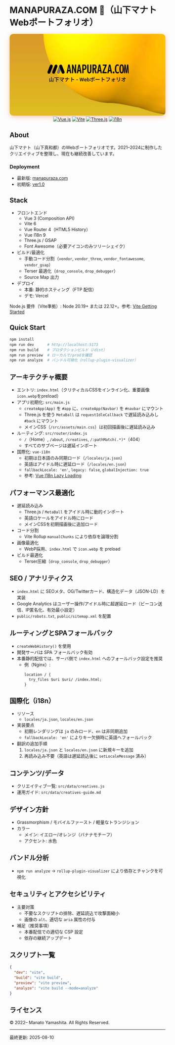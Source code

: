 # MANAPURAZA.COM 🍌（山下マナト Webポートフォリオ）

<div align="center">
  <img src="./public/ogp.jpg" alt="OGP image" width="520" style="border-radius: 12px; box-shadow: 0 4px 15px rgba(255, 152, 79, 0.5);">
  
  <br/>
  <a href="https://vuejs.org/" target="_blank"><img alt="Vue.js" src="https://img.shields.io/badge/Vue.js-3.x-4FC08D?style=flat-square&logo=vue.js"></a>
  <a href="https://vitejs.dev/" target="_blank"><img alt="Vite" src="https://img.shields.io/badge/Vite-6.x-646CFF?style=flat-square&logo=vite"></a>
  <a href="https://threejs.org/" target="_blank"><img alt="Three.js" src="https://img.shields.io/badge/Three.js-latest-000000?style=flat-square&logo=three.js"></a>
  <a href="https://vue-i18n.intlify.dev/" target="_blank"><img alt="i18n" src="https://img.shields.io/badge/i18n-vue--i18n%209-green?style=flat-square"></a>
</div>

## About

山下マナト（山下真和都）のWebポートフォリオです。2021–2024に制作したクリエイティブを整理し、現在も継続改善しています。

### Deployment
- 最新版: [manapuraza.com](https://manapuraza.com)
- 初期版: [ver1.0](https://manapuraza-s0y8f8i94-manatoyamashita.vercel.app)

## Stack

- フロントエンド
  - Vue 3 (Composition API)
  - Vite 6
  - Vue Router 4（HTML5 History）
  - Vue I18n 9
  - Three.js / GSAP
  - Font Awesome（必要アイコンのみツリーシェイク）
- ビルド/最適化
  - 手動コード分割（`vendor`, `vendor_three`, `vendor_fontawesome`, `vendor_gsap`）
  - Terser 最適化（`drop_console`, `drop_debugger`）
  - Source Map 出力
- デプロイ
  - 本番: 静的ホスティング（FTP 配信）
  - デモ: Vercel

Node.js 要件（Vite準拠）: Node 20.19+ または 22.12+。参考: [Vite Getting Started](https://vitejs.dev/guide/)

## Quick Start

```bash
npm install
npm run dev      # http://localhost:5173
npm run build    # プロダクションビルド（/dist）
npm run preview  # ローカルで/prodを確認
npm run analyze  # バンドル可視化（rollup-plugin-visualizer）
```

## アーキテクチャ概要

- エントリ: `index.html`（クリティカルCSSをインライン化、重要画像`icon.webp`をpreload）
- アプリ初期化: `src/main.js`
  - `createApp(App)` を `#app` に、`createApp(Navbar)` を `#navbar` にマウント
  - Three.js を使う `MetaBall` は `requestIdleCallback` で遅延読み込みし `#back` にマウント
  - メインCSS（`/src/assets/main.css`）は初回描画後に遅延読み込み
- ルーティング: `src/router/index.js`
  - `/`（Home）, `/about`, `/creatives`, `/:pathMatch(.*)*`（404）
  - すべてのサブページは遅延インポート
- 国際化: `vue-i18n`
  - 初期は日本語のみ同期ロード（`/locales/ja.json`）
  - 英語はアイドル時に遅延ロード（`/locales/en.json`）
  - `fallbackLocale: 'en'`, `legacy: false`, `globalInjection: true`
  - 参考: [Vue I18n Lazy Loading](https://vue-i18n.intlify.dev/guide/advanced/lazy.html)

## パフォーマンス最適化

- 遅延読み込み
  - Three.js / `MetaBall` をアイドル時に動的インポート
  - 英語ロケールをアイドル時にロード
  - メインCSSを初期描画後に追加ロード
- コード分割
  - Vite Rollup `manualChunks` により依存を論理分割
- 画像最適化
  - WebP採用、`index.html` で `icon.webp` を preload
- ビルド最適化
  - Terser圧縮（`drop_console`, `drop_debugger`）

## SEO / アナリティクス

- `index.html` に SEOメタ、OG/Twitterカード、構造化データ（JSON-LD）を実装
- Google Analytics はユーザー操作/アイドル時に超遅延ロード（ビーコン送信、IP匿名化、有効最小設定）
- `public/robots.txt`, `public/sitemap.xml` を配置

## ルーティングとSPAフォールバック

- `createWebHistory()` を使用
- 開発サーバは SPA フォールバック有効
- 本番静的配信では、サーバ側で `index.html` へのフォールバック設定を推奨
  - 例（Nginx）:
    ```
    location / {
      try_files $uri $uri/ /index.html;
    }
    ```

## 国際化（i18n）

- リソース
  - `locales/ja.json`, `locales/en.json`
- 実装要点
  - 初期レンダリングは `ja` のみロード、`en` は非同期追加
  - `fallbackLocale: 'en'` によりキー欠損時に英語へフォールバック
- 翻訳の追加手順
  1. `locales/ja.json` と `locales/en.json` に新規キーを追加
  2. 再読み込み不要（英語は遅延読込後に `setLocaleMessage` 済み）

## コンテンツ/データ

- クリエイティブ一覧: `src/data/creatives.js`
- 運用ガイド: `src/data/creatives-guide.md`

## デザイン方針

- Grassmorphism / モバイルファースト / 軽量なトランジション
- カラー
  - メイン: イエロー/オレンジ（バナナモチーフ）
  - アクセント: 水色

## バンドル分析

- `npm run analyze` → `rollup-plugin-visualizer` により依存とチャンクを可視化

## セキュリティとアクセシビリティ

- 主要対策
  - 不要なスクリプトの排除、遅延読込で攻撃面縮小
  - 画像の `alt`、適切な `aria` 属性の付与
- 補足（推奨事項）
  - 本番配信での適切な CSP 設定
  - 依存の継続アップデート

## スクリプト一覧

```json
{
  "dev": "vite",
  "build": "vite build",
  "preview": "vite preview",
  "analyze": "vite build --mode=analyze"
}
```

## ライセンス

© 2022– Manato Yamashita. All Rights Reserved.

---
最終更新: 2025-08-10
